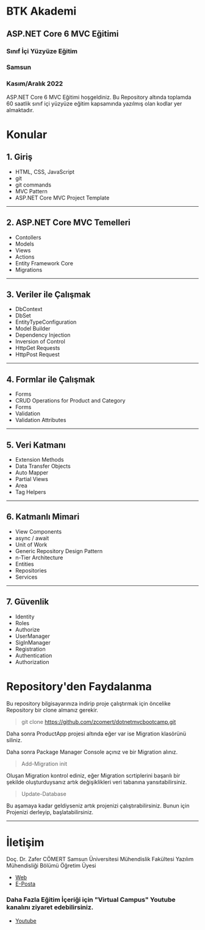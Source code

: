 # BTK Akademi
## ASP.NET Core 6 MVC Eğitimi
### Sınıf İçi Yüzyüze Eğitim
### Samsun 
### Kasım/Aralık 2022 

ASP.NET Core 6 MVC Eğitimi hoşgeldiniz. Bu Repository altında toplamda 60 saatlik sınıf içi yüzyüze eğitim kapsamında yazılmış olan kodlar yer almaktadır. 

# Konular
## 1. Giriş
* HTML, CSS, JavaScript
* git
* git commands
* MVC Pattern
* ASP.NET Core MVC Project Template
- - -
## 2. ASP.NET Core MVC Temelleri 
* Contollers
* Models
* Views
* Actions
* Entity Framework Core
* Migrations
- - -
## 3. Veriler ile Çalışmak 
* DbContext
* DbSet
* EntityTypeConfiguration
* Model Builder
* Dependency Injection
* Inversion of Control
* HttpGet Requests
* HttpPost Request

- - - 
## 4. Formlar ile Çalışmak
* Forms
* CRUD Operations for Product and Category
* Forms
* Validation
* Validation Attributes
- - - 
## 5. Veri Katmanı
* Extension Methods
* Data Transfer Objects
* Auto Mapper 
* Partial Views 
* Area
* Tag Helpers

- - - 
## 6. Katmanlı Mimari 
* View Components
* async / await
* Unit of Work 
* Generic Repository Design Pattern
* n-Tier Architecture
* Entities
* Repositories
* Services
- - -
## 7. Güvenlik 
* Identity
* Roles
* Authorize
* UserManager
* SigInManager
* Registration
* Authentication
* Authorization

# Repository'den Faydalanma
Bu repository bilgisayarınıza indirip proje çalıştırmak için öncelike Repository bir clone almanız gerekir. 

> git clone https://github.com/zcomert/dotnetmvcbootcamp.git

Daha sonra ProductApp projesi altında eğer var ise Migration klasörünü siliniz. 

Daha sonra Package Manager Console açınız ve bir Migration alınız. 

> Add-Migration init 

Oluşan Migration kontrol ediniz, eğer Migration scrtiplerini başarılı bir şekilde oluşturduysanız artık değişiklikleri veri tabanına yansıtabilirsiniz. 

> Update-Database

Bu aşamaya kadar geldiyseniz artık projenizi çalıştırabilirsiniz. Bunun için Projenizi derleyip, başlatabilirsiniz. 

---

# İletişim

Doç. Dr. Zafer CÖMERT
Samsun Üniversitesi
Mühendislik Fakültesi
Yazılım Mühendisliği Bölümü
Öğretim Üyesi 

* [Web](https://www.zafercomert.com)
* [E-Posta](mailto:comertzafer@gmail.com)

### Daha Fazla Eğitim İçeriği için "Virtual Campus" Youtube kanalını ziyaret edebilirsiniz. 

* [Youtube](https://www.youtube.com/@virtualcampus5748)